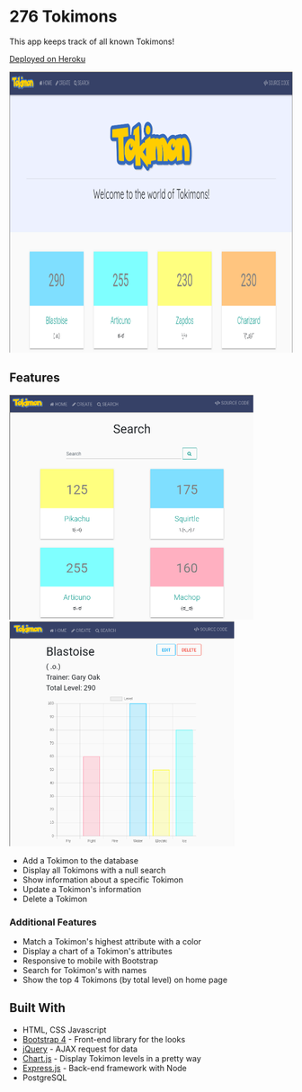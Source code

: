 # 276 Tokimons

This app keeps track of all known Tokimons!

[Deployed on Heroku](https://shrouded-journey-27049.herokuapp.com/)

<img src="public/home.png" height="500" />

## Features

<img src="public/search.png" height="400" />
<img src="public/toki-chart.png" height="400" />

- Add a Tokimon to the database
- Display all Tokimons with a null search
- Show information about a specific Tokimon
- Update a Tokimon's information
- Delete a Tokimon

### Additional Features


- Match a Tokimon's highest attribute with a color 
- Display a chart of a Tokimon's attributes
- Responsive to mobile with Bootstrap
- Search for Tokimon's with names
- Show the top 4 Tokimons (by total level) on home page

## Built With

- HTML, CSS Javascript
- [Bootstrap 4](https://getbootstrap.com/) - Front-end library for the looks
- [jQuery](https://jquery.com/) - AJAX request for data
- [Chart.js](https://chartjs.org) - Display Tokimon levels in a pretty way
- [Express.js](https://expressjs.com/) - Back-end framework with Node
- PostgreSQL